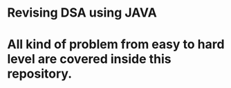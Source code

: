 # Revising DSA using JAVA
# All kind of problem from easy to hard level are covered inside this repository.
